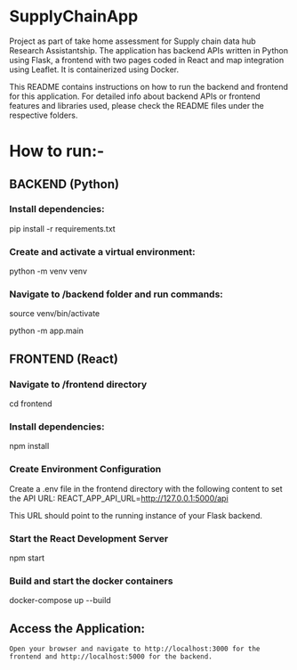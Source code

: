 # SupplyChainApp
Project as part of take home assessment for Supply chain data hub Research Assistantship. The application has backend APIs written in Python using Flask, a frontend with two pages coded in React and map integration using Leaflet. It is containerized using Docker.

This README contains instructions on how to run the backend and frontend for this application. For detailed info about backend APIs or frontend features and libraries used, please check the README files under the respective folders.

# How to run:-

## BACKEND (Python)
### Install dependencies:
pip install -r requirements.txt

### Create and activate a virtual environment:
python -m venv venv


### Navigate to /backend folder and run commands:
source venv/bin/activate

python -m app.main

## FRONTEND (React)

### Navigate to /frontend directory
cd frontend

### Install dependencies:
npm install

### Create Environment Configuration
Create a .env file in the frontend directory with the following content to set the API URL:
    REACT_APP_API_URL=http://127.0.0.1:5000/api

This URL should point to the running instance of your Flask backend.

### Start the React Development Server
npm start

### Build and start the docker containers
docker-compose up --build

## Access the Application:
	Open your browser and navigate to http://localhost:3000 for the frontend and http://localhost:5000 for the backend.

